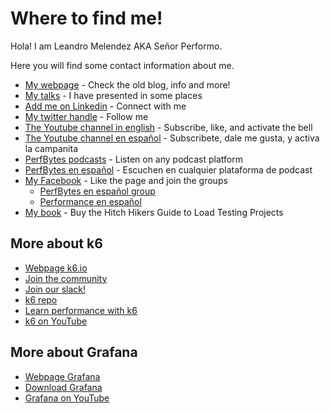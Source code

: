 # Where to find me! 
Hola! I am Leandro Melendez AKA Señor Performo.

Here you will find some contact information about me.

- [My webpage](https://www.srperf.com/) - Check the old blog, info and more!
- [My talks](https://www.srperf.com/presenter/) - I have presented in some places
- [Add me on Linkedin](https://www.linkedin.com/in/leandromelendez/) - Connect with me
- [My twitter handle](https://twitter.com/SrPerf) - Follow me
- [The Youtube channel in english](https://www.youtube.com/@SrPerfEng?sub_confirmation=1) - Subscribe, like, and activate the bell
- [The Youtube channel en español](https://www.youtube.com/@SrPerfEsp?sub_confirmation=1) - Subscribete, dale me gusta, y activa la campanita
- [PerfBytes podcasts](https://www.perfbytes.com/) - Listen on any podcast platform
- [PerfBytes en español](https://www.spreaker.com/show/perfbytes-esp) - Escuchen en cualquier plataforma de podcast
- [My Facebook](https://www.facebook.com/srperformo) - Like the page and join the groups
  - [PerfBytes en español group](https://www.facebook.com/groups/PBytesEsp)
  - [Performance en español](https://www.facebook.com/groups/jmeterenespanol)
- [My book](https://amzn.to/37wqpyx) - Buy the Hitch Hikers Guide to Load Testing Projects

## More about k6
- [Webpage k6.io](https://k6.io?utm_source=Leandro&utm_medium=github&utm_campaign=CTA)
- [Join the community](https://community.k6.io?utm_source=Leandro&utm_medium=github&utm_campaign=CTA)
- [Join our slack!](https://k6.io/slack?utm_source=Leandro&utm_medium=github&utm_campaign=CTA)
- [k6 repo](https://github.com/grafana/k6?utm_source=Leandro&utm_medium=github&utm_campaign=CTA)
- [Learn performance with k6](https://github.com/grafana/k6-learn?utm_source=Leandro&utm_medium=github&utm_campaign=CTA)
- [k6 on YouTube](https://www.youtube.com/@k6io?utm_source=Leandro&utm_medium=github&utm_campaign=CTA)

## More about Grafana
- [Webpage Grafana](https://grafana.com?utm_source=Leandro&utm_medium=github&utm_campaign=CTA)
- [Download Grafana](https://grafana.com/oss/grafana?utm_source=Leandro&utm_medium=github&utm_campaign=CTA)
- [Grafana on YouTube](https://www.youtube.com/@Grafana?utm_source=Leandro&utm_medium=github&utm_campaign=CTA)

